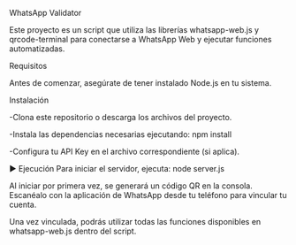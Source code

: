 WhatsApp Validator

Este proyecto es un script que utiliza las librerías whatsapp-web.js y qrcode-terminal para conectarse a WhatsApp Web y ejecutar funciones automatizadas.

Requisitos

Antes de comenzar, asegúrate de tener instalado Node.js en tu sistema.

Instalación

-Clona este repositorio o descarga los archivos del proyecto.

-Instala las dependencias necesarias ejecutando:
npm install

-Configura tu API Key en el archivo correspondiente (si aplica).

▶️ Ejecución
Para iniciar el servidor, ejecuta:
node server.js

Al iniciar por primera vez, se generará un código QR en la consola.
Escanéalo con la aplicación de WhatsApp desde tu teléfono para vincular tu cuenta.

Una vez vinculada, podrás utilizar todas las funciones disponibles en whatsapp-web.js dentro del script.
